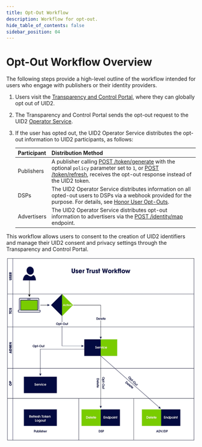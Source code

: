 ```yaml
---
title: Opt-Out Workflow
description: Workflow for opt-out. 
hide_table_of_contents: false
sidebar_position: 04
---
```


# Opt-Out Workflow Overview

The following steps provide a high-level outline of the workflow intended for users who engage with publishers or their identity providers. 

1. Users visit the [Transparency and Control Portal](https://transparentadvertising.org), where they can globally opt out of UID2.
2. The Transparency and Control Portal sends the opt-out request to the UID2 [Operator Service](../ref-info/glossary-uid.md#gl-operator-service).
3. If the user has opted out, the UID2 Operator Service distributes the opt-out information to UID2 participants, as follows:

   | Participant | Distribution Method |
   | :--- | :--- | 
   | Publishers | A publisher calling  [POST /token/generate](../endpoints/post-token-generate.md) with the optional `policy` parameter set to `1`, or [POST /token/refresh](../endpoints/post-token-refresh.md), receives the opt-out response instead of the UID2 token. |
   | DSPs | The UID2 Operator Service distributes information on all opted-out users to DSPs via a webhook provided for the purpose. For details, see [Honor User Opt-Outs](../guides/dsp-guide#honor-user-opt-outs). |
   | Advertisers | The UID2 Operator Service distributes opt-out information to advertisers via the [POST /identity/map](../endpoints/post-identity-map.md) endpoint. |

This workflow allows users to consent to the creation of UID2 identifiers and manage their UID2 consent and privacy settings through the Transparency and Control Portal.

![User Trust Workflow](images/user_trust_workflow.jpg)


<!-- 3. If the user has opted out, the UID2 Operator Service distributes the opt-out information to various UID2 participant types, as follows:
   - **Publishers**: A publisher calling  the [POST /token/generate](../endpoints/post-token-generate.md) or [POST /token/refresh](../endpoints/post-token-refresh.md) endpoint receives the opt-out response. At this point, there is no longer a valid UID2 token for that user.
   - **DSPs**: The UID2 Operator Service distributes information on all opted-out users to DSPs via a webhook provided for the purpose. For details, see [Honor User Opt-Outs](../guides/dsp-guide#honor-user-opt-outs).
   - **Advertisers**: The UID2 Operator Service distributes opt-out information to advertisers via the [POST /identity/map](../endpoints/post-identity-map.md) endpoint.
 -->